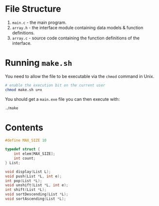 # File Structure

1. `main.c` - the main program.
2. `array.h` - the interface module containing data models & function definitions.
3. `array.c` - source code containing the function definitions of the interface.

# Running `make.sh`

You need to allow the file to be executable via the `chmod` command in Unix.

```bash
# enable the execution bit on the current user
chmod make.sh u+x
```

You should get a `main.exe` file you can then execute with:

```bash
./make
```

# Contents

```C
#define MAX_SIZE 10

typedef struct {
    int elem[MAX_SIZE];
    int count;
} List;

void display(List L);
void push(List *L, int e);
int pop(List *L);
void unshift(List *L, int e);
int shift(List *L);
void sortDescending(List *L);
void sortAscending(List *L);
```
